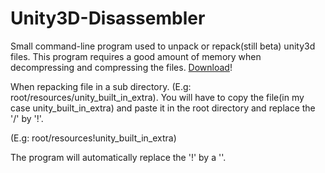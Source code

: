 Unity3D-Disassembler
=================

Small command-line program used to unpack or repack(still beta) unity3d files. This program requires a good amount of memory when decompressing and compressing the files. [Download](https://github.com/FICTURE7/Unity3D-Disassembler/releases)!

When repacking file in a sub directory. (E.g: root/resources/unity_built_in_extra). You will have to copy the file(in my case unity_built_in_extra) and paste it in the root directory and replace the '/' by '!'. 

(E.g: root/resources!unity_built_in_extra)

The program will automatically replace the '!' by a '\'.
